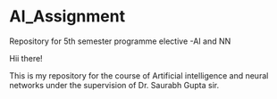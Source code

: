# AI_Assignment

Repository for 5th semester programme elective -AI and NN


Hii there!

This is my repository for the course of Artificial intelligence and neural networks under the supervision of Dr. Saurabh Gupta sir.
